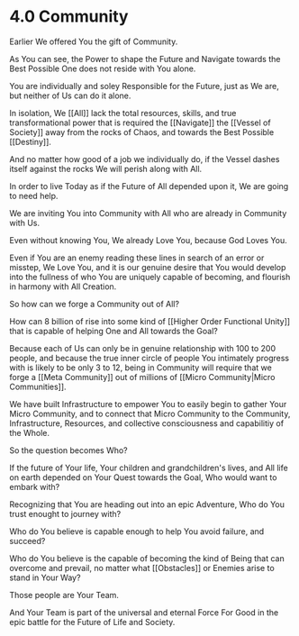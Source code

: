 # 4.0 Community
Earlier We offered You the gift of Community. 

As You can see, the Power to shape the Future and Navigate towards the Best Possible One does not reside with You alone. 

You are individually and soley Responsible for the Future, just as We are, but neither of Us can do it alone. 

In isolation, We [[All]] lack the total resources, skills, and true transformational power that is required the [[Navigate]] the [[Vessel of Society]] away from the rocks of Chaos, and towards the Best Possible [[Destiny]]. 

And no matter how good of a job we individually do, if the Vessel dashes itself against the rocks We will perish along with All. 

In order to live Today as if the Future of All depended upon it, We are going to need help. 

We are inviting You into Community with All who are already in Community with Us. 

Even without knowing You, We already Love You, because God Loves You. 

Even if You are an enemy reading these lines in search of an error or misstep, We Love You, and it is our genuine desire that You would develop into the fullness of who You are uniquely capable of becoming, and flourish in harmony with All Creation. 

So how can we forge a Community out of All? 

How can 8 billion of rise into some kind of [[Higher Order Functional Unity]] that is capable of helping One and All towards the Goal? 

Because each of Us can only be in genuine relationship with 100 to 200 people, and because the true inner circle of people You intimately progress with is likely to be only 3 to 12, being in Community will require that we forge a [[Meta Community]] out of millions of [[Micro Community|Micro Communities]].

We have built Infrastructure to empower You to easily begin to gather Your Micro Community, and to connect that Micro Community to the Community, Infrastructure, Resources, and collective consciousness and capabilitiy of the Whole. 

So the question becomes Who? 

If the future of Your life, Your children and grandchildren's lives, and All life on earth depended on Your Quest towards the Goal, Who would want to embark with? 

Recognizing that You are heading out into an epic Adventure, Who do You trust enought to journey with? 

Who do You believe is capable enough to help You avoid failure, and succeed? 

Who do You believe is the capable of becoming the kind of Being that can overcome and prevail, no matter what [[Obstacles]] or Enemies arise to stand in Your Way? 

Those people are Your Team. 

And Your Team is part of the universal and eternal Force For Good in the epic battle for the Future of Life and Society. 